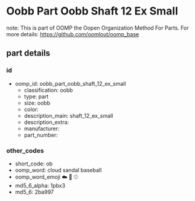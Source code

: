 # Oobb Part Oobb Shaft 12 Ex Small  

note: This is part of OOMP the Oopen Organization Method For Parts. For more details: https://github.com/oomlout/oomp_base

##  part details





### id
* oomp_id: oobb_part_oobb_shaft_12_ex_small
  * classification: oobb
  * type: part
  * size: oobb
  * color: 
  * description_main: shaft_12_ex_small
  * description_extra: 
  * manufacturer: 
  * part_number: 

### other_codes
* short_code: ob
* oomp_word: cloud sandal baseball
* oomp_word_emoji :cloud: :sandal: :baseball:
* md5_6_alpha: 1pbx3
* md5_6: 2ba997